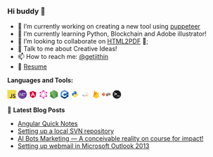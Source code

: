 ### Hi buddy 👋

- 🔭 I’m currently working on creating a new tool using [puppeteer](https://github.com/puppeteer/puppeteer)
- 🌱 I’m currently learning Python, Blockchain and Adobe illustrator!
- 👯 I’m looking to collaborate on [HTML2PDF](https://github.com/jithinanchanattu/HTML2PDF) 🤝;
- 💬 Talk to me about Creative Ideas!
- 📫 How to reach me: [@getjithin](https://medium.com/@getjithin)
- 📝 [Resume](http://bit.ly/getjithin)

**Languages and Tools:**  

<code><img height="20" src="https://raw.githubusercontent.com/github/explore/80688e429a7d4ef2fca1e82350fe8e3517d3494d/topics/javascript/javascript.png"></code>
<code><img height="20" src="https://raw.githubusercontent.com/github/explore/80688e429a7d4ef2fca1e82350fe8e3517d3494d/topics/dotnet/dotnet.png"></code>
<code><img height="20" src="https://raw.githubusercontent.com/github/explore/80688e429a7d4ef2fca1e82350fe8e3517d3494d/topics/angular/angular.png"></code>
<code><img height="20" src="https://raw.githubusercontent.com/github/explore/5c058a388828bb5fde0bcafd4bc867b5bb3f26f3/topics/graphql/graphql.png"></code>
<code><img height="20" src="https://raw.githubusercontent.com/github/explore/80688e429a7d4ef2fca1e82350fe8e3517d3494d/topics/nodejs/nodejs.png"></code>
<code><img height="20" src="https://raw.githubusercontent.com/github/explore/80688e429a7d4ef2fca1e82350fe8e3517d3494d/topics/cpp/cpp.png"></code>
<code><img height="20" src="https://raw.githubusercontent.com/github/explore/80688e429a7d4ef2fca1e82350fe8e3517d3494d/topics/python/python.png"></code>
<code><img height="20" src="https://raw.githubusercontent.com/github/explore/80688e429a7d4ef2fca1e82350fe8e3517d3494d/topics/mysql/mysql.png"></code>
<code><img height="20" src="https://raw.githubusercontent.com/github/explore/80688e429a7d4ef2fca1e82350fe8e3517d3494d/topics/firebase/firebase.png"></code>
<code><img height="20" src="https://raw.githubusercontent.com/github/explore/80688e429a7d4ef2fca1e82350fe8e3517d3494d/topics/git/git.png"></code>
<code><img height="20" src="https://raw.githubusercontent.com/github/explore/80688e429a7d4ef2fca1e82350fe8e3517d3494d/topics/terminal/terminal.png"></code>

📕 **Latest Blog Posts**
<!-- BLOG-POST-LIST:START -->
- [Angular Quick Notes](https://medium.com/@getjithin/angular-quick-notes-b928d9e2e26f?source=rss-5ef82ab967c4------2)
- [Setting up a local SVN repository](https://medium.com/@getjithin/setting-up-a-local-svn-repository-b7866224ed27?source=rss-5ef82ab967c4------2)
- [AI Bots Marketing — A conceivable reality on course for impact!](https://medium.com/@getjithin/ai-bots-marketing-a-conceivable-reality-on-course-for-impact-77c0d45ee2be?source=rss-5ef82ab967c4------2)
- [Setting up webmail in Microsoft Outlook 2013](https://medium.com/@getjithin/setting-up-microsoft-outlook-2013-45ca868fc6af?source=rss-5ef82ab967c4------2)
<!-- BLOG-POST-LIST:END -->
